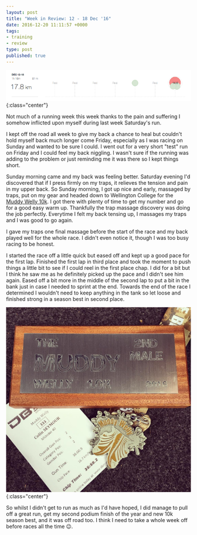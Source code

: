 ```yaml
---
layout: post
title: "Week in Review: 12 - 18 Dec '16"
date: 2016-12-20 11:11:57 +0000
tags:
- training
- review
type: post
published: true
---
```


![Week in Review: 12 - 18 Dec '16](/assets/week-in-review-12-18Dec16.png){:class="center"}

Not much of a running week this week thanks to the pain and suffering I somehow inflicted upon myself during last week Saturday's run.

I kept off the road all week to give my back a chance to heal but couldn't hold myself back much longer come Friday, especially as I was racing on Sunday and wanted to be sure I could.  I went out for a very short "test" run on Friday and I could feel my back niggling. I wasn't sure if the running was adding to the problem or just reminding me it was there so I kept things short.

Sunday morning came and my back was feeling better. Saturday evening I'd discovered that if I press firmly on my traps, it relieves the tension and pain in my upper back. So Sunday morning, I got up nice and early, massaged by traps, put on my gear and headed down to Wellington College for the [Muddy Welly 10k](https://regonline.activeeurope.com/builder/site/Default.aspx?EventID=1379491).  I got there with plenty of time to get my number and go for a good easy warm up.  Thankfully the trap massage discovery was doing the job perfectly. Everytime I felt my back tensing up, I massages my traps and I was good to go again.

I gave my traps one final massage before the start of the race and my back played well for the whole race. I didn't even notice it, though I was too busy racing to be honest.

I started the race off a little quick but eased off and kept up a good pace for the first lap. Finished the first lap in third place and took the moment to push things a little bit to see if I could reel in the first place chap. I did for a bit but I think he saw me as he definitely picked up the pace and I didn't see him again. Eased off a bit more in the middle of the second lap to put a bit in the bank just in case I needed to sprint at the end. Towards the end of the race I determined I wouldn't need to keep anything in the tank so let loose and finished strong in a season best in second place.

![Second at the Muddly Welly 10k 2016 - Gun time: 36:00 / Chip time: 35:58](/assets/muddy-welly-2nd.jpg){:class="center"}

So whilst I didn't get to run as much as I'd have hoped, I did manage to pull off a great run, get my second podium finish of the year and new 10k season best, and it was off road too. I think I need to take a whole week off before races all the time 😉.
